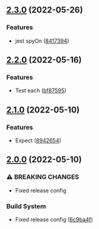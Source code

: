 ## [2.3.0](https://github.com/unlight/mocha-jested/compare/v2.2.0...v2.3.0) (2022-05-26)


### Features

* jest spyOn ([8417394](https://github.com/unlight/mocha-jested/commit/8417394af5343b5f0baa19ec16241d91f418101a))

## [2.2.0](https://github.com/unlight/mocha-jested/compare/v2.1.0...v2.2.0) (2022-05-16)


### Features

* Test each ([bf87595](https://github.com/unlight/mocha-jested/commit/bf87595c9c053c9d8d6112892848b46b36ad4bad))

## [2.1.0](https://github.com/unlight/mocha-jested/compare/v2.0.0...v2.1.0) (2022-05-10)


### Features

* Expect ([8942654](https://github.com/unlight/mocha-jested/commit/8942654af9ed27a42da96893e68be7efb7697567))

## [2.0.0](https://github.com/unlight/mocha-jested/compare/v1.0.0...v2.0.0) (2022-05-10)


### ⚠ BREAKING CHANGES

* Fixed release config

### Build System

* Fixed release config ([6c9ba4f](https://github.com/unlight/mocha-jested/commit/6c9ba4f5c3b8a465eb59effebfa5fc02e3485a63))
